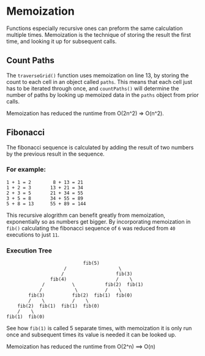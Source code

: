 # Memoization

Functions especially recursive ones can preform the same calculation multiple times. Memoization is the technique of storing the result the first time, and looking it up for subsequent calls.

## Count Paths

The `traverseGrid()` function uses memoization on line 13, by storing the count to each cell in an object called `paths`. This means that each cell just has to be iterated through once, and `countPaths()` will determine the number of paths by looking up memoized data in the `paths` object from prior calls.

Memoization has reduced the runtime from O(2n^2) => O(n^2).

## Fibonacci

The fibonacci sequence is calculated by adding the result of two numbers by the previous result in the sequence.

### For example:

```
1 + 1 = 2        8 + 13 = 21
1 + 2 = 3       13 + 21 = 34
2 + 3 = 5       21 + 34 = 55
3 + 5 = 8       34 + 55 = 89
5 + 8 = 13      55 + 89 = 144
```

This recursive alogrithm can benefit greatly from memoization, exponentially so as numbers get bigger. By incorporating memoization in `fib()` calculating the fibonacci sequence of `6` was reduced from `40` executions to just `11`.

### Execution Tree
```
                            fib(5)
                     /                   \
                    /                   fib(3)
                fib(4)                  /    \
             /          \           fib(2)  fib(1)
            /            \          /    \
        fib(3)          fib(2)  fib(1)  fib(0)
        /    \          /    \
    fib(2)  fib(1)  fib(1)  fib(0)
    /    \
fib(1)  fib(0)
```

See how `fib(1)` is called 5 separate times, with memoization it is only run once and subsequent times its value is needed it can be looked up.

Memoization has reduced the runtime from O(2^n) ==> O(n)

